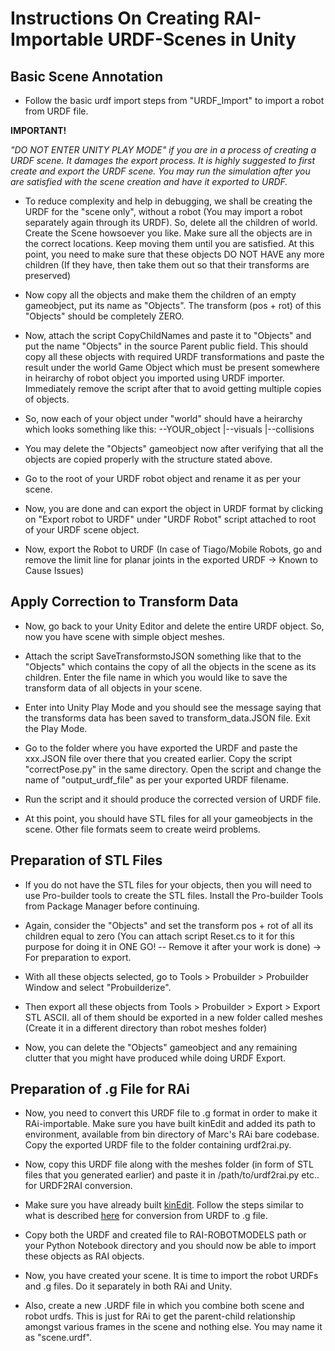 # Instructions On Creating RAI-Importable URDF-Scenes in Unity

## Basic Scene Annotation
- Follow the basic urdf import steps from "URDF_Import" to import a robot from URDF file. 

**IMPORTANT!**

*"DO NOT ENTER UNITY PLAY MODE" if you are in a process of creating a URDF scene. It damages the export process. It is highly suggested to first create and export the URDF scene. You may run the simulation after you are satisfied with the scene creation and have it exported to URDF.*

- To reduce complexity and help in debugging, we shall be creating the URDF for the "scene only", without a robot (You may import a robot separately again through its URDF). So, delete all the children of world. Create the Scene howsoever you like. Make sure all the objects are in the correct locations. Keep moving them until you are satisfied. At this point, you need to make sure that these objects DO NOT HAVE any more children (If they have, then take them out so that their transforms are preserved)

- Now copy all the objects and make them the children of an empty gameobject, put its name as "Objects". The transform (pos + rot) of this "Objects" should be completely ZERO. 

- Now, attach the script CopyChildNames and paste it to "Objects" and put the name "Objects" in the source Parent public field. This should copy all these objects with required URDF transformations and paste the result under the world Game Object which must be present somewhere in heirarchy of robot object you imported using URDF importer. Immediately remove the script after that to avoid getting multiple copies of objects. 

- So, now each of your object under "world" should have a heirarchy which looks something like this:
        --YOUR_object
          |--visuals
          |--collisions

- You may delete the "Objects" gameobject now after verifying that all the objects are copied properly with the structure stated above.
- Go to the root of your URDF robot object and rename it as per your scene.

- Now, you are done and can export the object in URDF format by clicking on "Export robot to URDF" under "URDF Robot" script attached to root of your URDF scene object.

- Now, export the Robot to URDF (In case of Tiago/Mobile Robots, go and remove the limit line for planar joints in the exported URDF -> Known to Cause Issues)

## Apply Correction to Transform Data

- Now, go back to your Unity Editor and delete the entire URDF object. So, now you have scene with simple object meshes.

- Attach the script SaveTransformstoJSON something like that to the "Objects" which contains the copy of all the objects in the scene as its children. Enter the file name in which you would like to save the transform data of all objects in your scene.

- Enter into Unity Play Mode and you should see the message saying that the transforms data has been saved to transform_data.JSON file. Exit the Play Mode.

- Go to the folder where you have exported the URDF and paste the xxx.JSON file over there that you created earlier. Copy the script "correctPose.py" in the same directory. Open the script and change the name of "output_urdf_file" as per your exported URDF filename.

- Run the script and it should produce the corrected version of URDF file.

- At this point, you should have STL files for all your gameobjects in the scene. Other file formats seem to create weird problems.

## Preparation of STL Files

- If you do not have the STL files for your objects, then you will need to use Pro-builder tools to create the STL files. Install the Pro-builder Tools from Package Manager before continuing.

- Again, consider the "Objects" and set the transform pos + rot of all its children equal to zero (You can attach script Reset.cs to it for this purpose for doing it in ONE GO! -- Remove it after your work is done) -> For preparation to export.

- With all these objects selected, go to Tools > Probuilder > Probuilder Window and select "Probuilderize".

- Then export all these objects from Tools > Probuilder > Export > Export STL ASCII. all of them should be exported in a new folder called meshes (Create it in a different directory than robot meshes folder)

- Now, you can delete the "Objects" gameobject and any remaining clutter that you might have produced while doing URDF Export.

## Preparation of .g File for RAi
- Now, you need to convert this URDF file to .g format in order to make it RAi-importable. Make sure you have built kinEdit and added its path to environment, available from bin directory of Marc's RAi bare codebase. Copy the exported URDF file to the folder containing urdf2rai.py.

- Now, copy this URDF file along with the meshes folder (in form of STL files that you generated earlier) and paste it in /path/to/urdf2rai.py etc.. for URDF2RAI conversion. 

- Make sure you have already built [kinEdit](https://github.com/MarcToussaint/rai-maintenance/blob/master/help/kinEdit.md). Follow the steps similar to what is described [here](https://github.com/MarcToussaint/rai-robotModels/blob/master/panda/HOWTO.sh) for conversion from URDF to .g file.

- Copy both the URDF and created file to RAI-ROBOTMODELS path or your Python Notebook directory and you should now be able to import these objects as RAI objects.

- Now, you have created your scene. It is time to import the robot URDFs and .g files. Do it separately in both RAi and Unity. 

- Also, create a new .URDF file in which you combine both scene and robot urdfs. This is just for RAi to get the parent-child relationship amongst various frames in the scene and nothing else. You may name it as "scene.urdf". 

